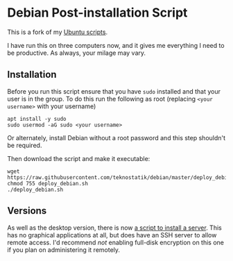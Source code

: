 # Debian Post-installation Script

This is a fork of my [Ubuntu scripts](https://github.com/teknostatik/deploy_ubuntu).

I have run this on three computers now, and it gives me everything I need to be productive. As always, your milage may vary.

## Installation

Before you run this script ensure that you have `sudo` installed and that your user is in the group. To do this run the following as root (replacing `<your username>` with your username)

    apt install -y sudo
    sudo usermod -aG sudo <your username>

Or alternately, install Debian without a root password and this step shouldn't be required.

Then download the script and make it executable:

    wget https://raw.githubusercontent.com/teknostatik/debian/master/deploy_debian.sh
    chmod 755 deploy_debian.sh
    ./deploy_debian.sh

## Versions

As well as the desktop version, there is now [a script to install a server](https://github.com/teknostatik/debian/blob/master/deploy_server.sh). This has no graphical applications at all, but does have an SSH server to allow remote access. I'd recommend _not_ enabling full-disk encryption on this one if you plan on administering it remotely.
